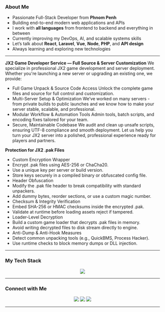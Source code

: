 ### About Me

- Passionate Full-Stack Developer from **Phnom Penh**
- Building end-to-end modern web applications and APIs
- I work with **all languages** from frontend to backend and everything in between
- Currently improving my DevOps, AI, and scalable systems skills
- Let’s talk about **React**, **Laravel**, **Vue**, **Node**, **PHP**, and **API design**
- Always learning and exploring new technologies

---

**JX2 Game Developer Service — Full Source & Server Customization**
We specialize in professional JX2 game development and server deployment. Whether you're launching a new server or upgrading an existing one, we provide:
-  Full Game Unpack & Source Code Access
Unlock the complete game files and source for full control and customization.
-  Multi-Server Setup & Optimization
We’ve worked on many servers - from private builds to public launches and we know how to make your server stable, scalable, and professional.
-  Modular Workflow & Automation Tools
Admin tools, batch scripts, and encoding fixes tailored for your team.
-  Secure, Maintainable Codebase
We audit and clean up unsafe scripts, ensuring UTF-8 compliance and smooth deployment.
Let us help you turn your JX2 server into a polished, professional experience ready for players and partners.

**Protection for JX2 .pak Files**
- Custom Encryption Wrapper
- Encrypt .pak files using AES-256 or ChaCha20.
- Use a unique key per server or build version.
- Store keys securely in a compiled binary or obfuscated config file.
- Header Obfuscation
- Modify the .pak file header to break compatibility with standard unpackers.
- Add dummy bytes, reorder sections, or use a custom magic number.
- Checksum & Integrity Verification
- Embed SHA-256 or HMAC checksums inside the encrypted .pak.
- Validate at runtime before loading assets reject if tampered.
- Loader-Level Decryption
- Build a custom game loader that decrypts .pak files in memory.
- Avoid writing decrypted files to disk stream directly to engine.
- Anti-Dump & Anti-Hook Measures
- Detect common unpacking tools (e.g., QuickBMS, Process Hacker).
- Use runtime checks to block memory dumps or DLL injection.

---

### My Tech Stack

<p align="center">
  <img src="https://skillicons.dev/icons?i=html,css,js,ts,php,laravel,react,vue,nextjs,nodejs,express,mysql,mongodb,bootstrap,tailwind,docker,git,vscode,linux" />
</p>

---


### Connect with Me

<p align="center">
  <a href="mailto:oudomvar@gmail.com"><img src="https://img.shields.io/badge/email-%23EA4335.svg?&style=for-the-badge&logo=gmail&logoColor=white" /></a>
  <a href="https://github.com/var-oudom"><img src="https://img.shields.io/badge/github-%2312100E.svg?&style=for-the-badge&logo=github&logoColor=white" /></a>
  <a href="https://github.com"><img src="https://img.shields.io/badge/portfolio-%23000000.svg?&style=for-the-badge&logo=firefox&logoColor=white" /></a>
</p>

---
